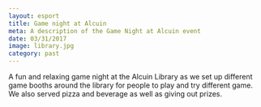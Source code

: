 ```yaml
---
layout: esport
title: Game night at Alcuin
meta: A description of the Game Night at Alcuin event
date: 03/31/2017
image: library.jpg
category: past
---
```

A fun and relaxing game night at the Alcuin Library as we set up different game booths around the library for people to play and try different game. We also served pizza and beverage as well as giving out prizes.